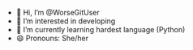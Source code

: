 - 👋 Hi, I’m @WorseGitUser
- 👀 I’m interested in developing
- 🌱 I’m currently learning hardest language (Python)
- 😄 Pronouns: She/her

<!---
WorseGitUser/WorseGitUser is a ✨ special ✨ repository because its `README.md` (this file) appears on your GitHub profile.
You can click the Preview link to take a look at your changes.
--->
